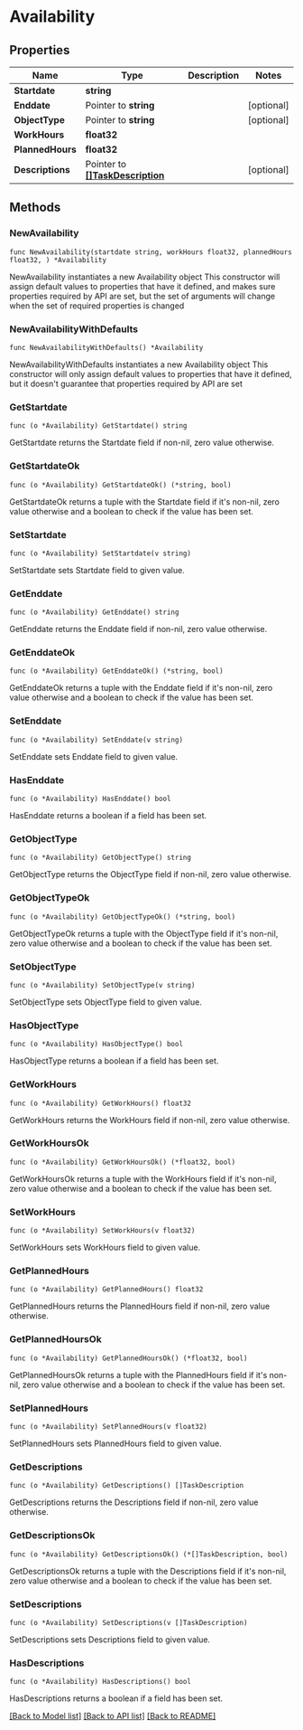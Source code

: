 # Availability

## Properties

Name | Type | Description | Notes
------------ | ------------- | ------------- | -------------
**Startdate** | **string** |  | 
**Enddate** | Pointer to **string** |  | [optional] 
**ObjectType** | Pointer to **string** |  | [optional] 
**WorkHours** | **float32** |  | 
**PlannedHours** | **float32** |  | 
**Descriptions** | Pointer to [**[]TaskDescription**](TaskDescription.md) |  | [optional] 

## Methods

### NewAvailability

`func NewAvailability(startdate string, workHours float32, plannedHours float32, ) *Availability`

NewAvailability instantiates a new Availability object
This constructor will assign default values to properties that have it defined,
and makes sure properties required by API are set, but the set of arguments
will change when the set of required properties is changed

### NewAvailabilityWithDefaults

`func NewAvailabilityWithDefaults() *Availability`

NewAvailabilityWithDefaults instantiates a new Availability object
This constructor will only assign default values to properties that have it defined,
but it doesn't guarantee that properties required by API are set

### GetStartdate

`func (o *Availability) GetStartdate() string`

GetStartdate returns the Startdate field if non-nil, zero value otherwise.

### GetStartdateOk

`func (o *Availability) GetStartdateOk() (*string, bool)`

GetStartdateOk returns a tuple with the Startdate field if it's non-nil, zero value otherwise
and a boolean to check if the value has been set.

### SetStartdate

`func (o *Availability) SetStartdate(v string)`

SetStartdate sets Startdate field to given value.


### GetEnddate

`func (o *Availability) GetEnddate() string`

GetEnddate returns the Enddate field if non-nil, zero value otherwise.

### GetEnddateOk

`func (o *Availability) GetEnddateOk() (*string, bool)`

GetEnddateOk returns a tuple with the Enddate field if it's non-nil, zero value otherwise
and a boolean to check if the value has been set.

### SetEnddate

`func (o *Availability) SetEnddate(v string)`

SetEnddate sets Enddate field to given value.

### HasEnddate

`func (o *Availability) HasEnddate() bool`

HasEnddate returns a boolean if a field has been set.

### GetObjectType

`func (o *Availability) GetObjectType() string`

GetObjectType returns the ObjectType field if non-nil, zero value otherwise.

### GetObjectTypeOk

`func (o *Availability) GetObjectTypeOk() (*string, bool)`

GetObjectTypeOk returns a tuple with the ObjectType field if it's non-nil, zero value otherwise
and a boolean to check if the value has been set.

### SetObjectType

`func (o *Availability) SetObjectType(v string)`

SetObjectType sets ObjectType field to given value.

### HasObjectType

`func (o *Availability) HasObjectType() bool`

HasObjectType returns a boolean if a field has been set.

### GetWorkHours

`func (o *Availability) GetWorkHours() float32`

GetWorkHours returns the WorkHours field if non-nil, zero value otherwise.

### GetWorkHoursOk

`func (o *Availability) GetWorkHoursOk() (*float32, bool)`

GetWorkHoursOk returns a tuple with the WorkHours field if it's non-nil, zero value otherwise
and a boolean to check if the value has been set.

### SetWorkHours

`func (o *Availability) SetWorkHours(v float32)`

SetWorkHours sets WorkHours field to given value.


### GetPlannedHours

`func (o *Availability) GetPlannedHours() float32`

GetPlannedHours returns the PlannedHours field if non-nil, zero value otherwise.

### GetPlannedHoursOk

`func (o *Availability) GetPlannedHoursOk() (*float32, bool)`

GetPlannedHoursOk returns a tuple with the PlannedHours field if it's non-nil, zero value otherwise
and a boolean to check if the value has been set.

### SetPlannedHours

`func (o *Availability) SetPlannedHours(v float32)`

SetPlannedHours sets PlannedHours field to given value.


### GetDescriptions

`func (o *Availability) GetDescriptions() []TaskDescription`

GetDescriptions returns the Descriptions field if non-nil, zero value otherwise.

### GetDescriptionsOk

`func (o *Availability) GetDescriptionsOk() (*[]TaskDescription, bool)`

GetDescriptionsOk returns a tuple with the Descriptions field if it's non-nil, zero value otherwise
and a boolean to check if the value has been set.

### SetDescriptions

`func (o *Availability) SetDescriptions(v []TaskDescription)`

SetDescriptions sets Descriptions field to given value.

### HasDescriptions

`func (o *Availability) HasDescriptions() bool`

HasDescriptions returns a boolean if a field has been set.


[[Back to Model list]](../README.md#documentation-for-models) [[Back to API list]](../README.md#documentation-for-api-endpoints) [[Back to README]](../README.md)


